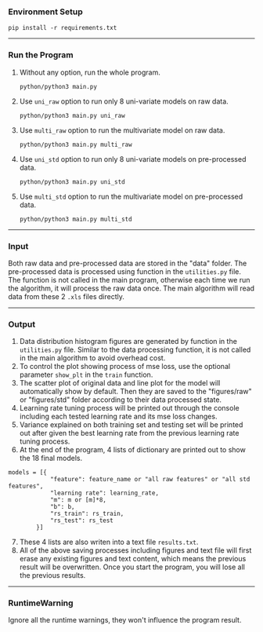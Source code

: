 ### Environment Setup
`pip install -r requirements.txt`

---

### Run the Program
1. Without any option, run the whole program.

    `python/python3 main.py`

2. Use `uni_raw` option to run only 8 uni-variate models on raw data.

    `python/python3 main.py uni_raw`

3. Use `multi_raw` option to run the multivariate model on raw data.

    `python/python3 main.py multi_raw`

4. Use `uni_std` option to run only 8 uni-variate models on pre-processed data.

    `python/python3 main.py uni_std`

5. Use `multi_std` option to run the multivariate model on pre-processed data.

    `python/python3 main.py multi_std`

---

### Input
Both raw data and pre-processed data are stored in the "data" folder. The pre-processed data is processed using function in the `utilities.py` file. The function is not called in the main program, otherwise each time we run the algorithm, it will process the raw data once. The main algorithm will read data from these 2 `.xls` files directly.

---

### Output
1. Data distribution histogram figures are generated by function in the `utilities.py` file. Similar to the data processing function, it is not called in the main algorithm to avoid overhead cost.
2. To control the plot showing process of mse loss, use the optional parameter `show_plt` in the `train` function.
3. The scatter plot of original data and line plot for the model will automatically show by default. Then they are saved to the "figures/raw" or "figures/std" folder according to their data processed state.
4. Learning rate tuning process will be printed out through the console including each tested learning rate and its mse loss changes.
5. Variance explained on both training set and testing set will be printed out after given the best learning rate from the previous learning rate tuning process.
6. At the end of the program, 4 lists of dictionary are printed out to show the 18 final models.

```
models = [{
            "feature": feature_name or "all raw features" or "all std features",
            "learning rate": learning_rate,
            "m": m or [m]*8,
            "b": b,
            "rs_train": rs_train,
            "rs_test": rs_test
        }]
```

7. These 4 lists are also writen into a text file `results.txt`.
8. All of the above saving processes including figures and text file will first erase any existing figures and text content, which means the previous result will be overwritten. Once you start the program, you will lose all the previous results.

---

### RuntimeWarning
Ignore all the runtime warnings, they won't influence the program result.

